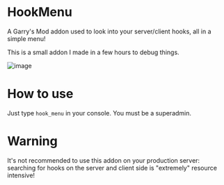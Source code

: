# HookMenu
 
 A Garry's Mod addon used to look into your server/client hooks, all in a simple menu!
 
 This is a small addon I made in a few hours to debug things.
 
![image](https://user-images.githubusercontent.com/59478524/216776122-a68425d6-10bb-49ca-8059-33614be4d74c.png)

# How to use

Just type ``hook_menu`` in your console. You must be a superadmin.

# Warning

It's not recommended to use this addon on your production server: searching for hooks on the server and client side is "extremely" resource intensive!

